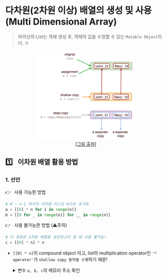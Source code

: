 # 다차원(2차원 이상) 배열의 생성 및 사용 (Multi Dimensional Array)

> 파이선의 List는 객체 생성 후, 객체의 값을 수정할 수 있는 `Mutable Object`이다. ㅇ
> 

<p align="center">
    <img  width="60%" src="./figure/python_object_copy.png" /><br/>
    <a href="https://medium.com/@thawsitt/assignment-vs-shallow-copy-vs-deep-copy-in-python-f70c2f0ebd86">[그림 출처]</a>
</p>

## :one:&ensp; 이차원 배열 활용 방법

### 1. 선언
:point_right:&ensp; 사용 가능한 방법
```py
# 0 ~ n-1 까지의 이차원 리스트 0으로 초기화
a = [[0] * n for i in range(n)]
b = [[0 for _ in range(n)] for __ in range(n)]
```

:point_right:&ensp; 사용 불가능한 방법 (:warning:주의)
```python
# 이 표현은 2차원 배열을 생성하고자 할 때 사용 불가능!
c = [[0] * n] * n 
```
* `[[0] * n]`이 compound object 이고, list의 multiplication operator인 `'* operator'`가 `shallow copy 동작을 수행`하기 때문!

    <details>
    <summary>변수 <code>a, b, c</code>의 메모리 주소 확인</summary>

    ```py
    a = [[0] * n for _ in range(n)]
    b = [[0 for _ in range(n)] for __ in range(n)]
    c = [[0] * n] * n

    for i in range(n):
        print(hex(id(a[i])), hex(id(b[i])), hex(id(c[i])))

    """
    i   id(a[i])    id(b[i])    id(c[i])
    0   0x10ae76400 0x10ae76740 0x10ae83c80
    1   0x10ae838c0 0x10ae83cc0 0x10ae83c80
    2   0x10ae83480 0x10ae61b80 0x10ae83c80
    3   0x10ae83a00 0x10ae83b40 0x10ae83c80
    4   0x10ae83d80 0x10ae83840 0x10ae83c80
    """
    ```

    </details>